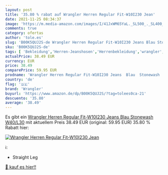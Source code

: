 ```yaml
---
layout: post
title: '35.80 % rabat auf Wrangler Herren Regular Fit-W10I230 Jean'
date: 2021-11-25 08:34:37
image: 'https://m.media-amazon.com/images/I/41JxWM65YaL._SL500_._SL400_.jpg'
comments: true
category: ofertas
author: 'tole.es'
slug: 'B00K5QUJ2S-de Wrangler Herren Regular Fit-W10I230 Jeans Blau Stonewash...'
sku: 'B00K5QUJ2S-de'
tags: [ 'Bekleidung','Herren-Jeanshosen','Herrenbekleidung','wrangler', ]
actualPrice: 38.49 EUR
currency: EUR
price: 38.49
comparePrice: 59.95 EUR
prodname: 'Wrangler Herren Regular Fit-W10I230 Jeans  Blau  Stonewash   W40/L30'
country: 'de'
flag: '🇩🇪'
brand: 'Wrangler'
buyurl: 'https://www.amazon.de/dp/B00K5QUJ2S/?tag=tolees0ca-21'
descuento: '35.80'
average: '38.49'
---
```


Es gibt ein [Wrangler Herren Regular Fit-W10I230 Jeans  Blau  Stonewash   W40/L30](https://www.amazon.de/dp/B00K5QUJ2S/?tag=tolees0ca-21) mit aktuellem Preis 38.49 EUR (original: 59.95 EUR) 35.80 % Rabatt hier:

[![Wrangler Herren Regular Fit-W10I230 Jean](https://m.media-amazon.com/images/I/41JxWM65YaL._SL500_._SL400_.jpg)](https://www.amazon.de/dp/B00K5QUJ2S/?tag=tolees0ca-21)

ℹ️:

- Straight Leg

[🛒 kauf es hier!!](https://www.amazon.de/dp/B00K5QUJ2S/?tag=tolees0ca-21)
